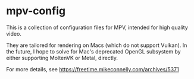 # mpv-config

This is a collection of configuration files for MPV, intended for high quality video.

They are tailored for rendering on Macs (which do not support Vulkan). In the future, I hope to solve for Mac's deprecated OpenGL subsystem by either supporting MoltenVK or Metal, directly.

For more details, see https://freetime.mikeconnelly.com/archives/5371
